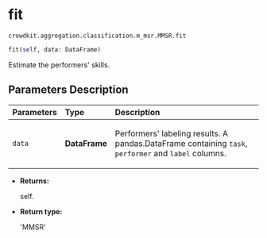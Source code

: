 # fit

`crowdkit.aggregation.classification.m_msr.MMSR.fit`

```python
fit(self, data: DataFrame)
```

Estimate the performers' skills.

## Parameters Description

| Parameters | Type | Description |
| :----------| :----| :-----------|
`data`|**DataFrame**|<p>Performers&#x27; labeling results. A pandas.DataFrame containing `task`, `performer` and `label` columns.</p>

* **Returns:**

  self.

* **Return type:**

  'MMSR'
